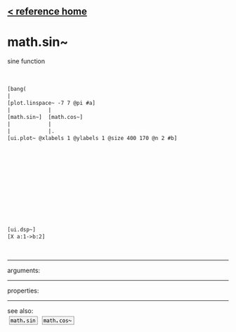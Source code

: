 [< reference home](ceammc_lib.html)
---

# math.sin~


sine function

```


[bang(
|
[plot.linspace~ -7 7 @pi #a]
|            |
[math.sin~]  [math.cos~]
|            |
|            |.
[ui.plot~ @xlabels 1 @ylabels 1 @size 400 170 @n 2 #b]












[ui.dsp~]
[X a:1->b:2]

            
```

---
arguments:


---
properties:


---
see also:<br>
[![math.sin](img/object_math.sin.png)](math.sin.html)
[![math.cos~](img/object_math.cos~.png)](math.cos~.html)
